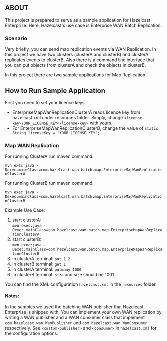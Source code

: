 ## ABOUT
This project is prepared to serve as a sample application for Hazelcast Enterprise.
Here, Hazelcast's use case is Enterprise WAN Batch Replication. 
 
### Scenario
Very briefly, you can send map replication events via WAN Replication.
In this project we have two clusters (clusterA and clusterB) and clusterA replicates events to
clusterB. Also there is a command line interface that you can put objects from clusterA and check the objects in clusterB.

In this project there are two sample applications for Map Replication.

## How to Run Sample Application
First you need to set your licence keys.

- EnterpriseMapWanReplicationClusterA reads licence key from hazelcast.xml under resources folder. Simply, change `<license-key>YOUR_LICENSE_KEY</license-key>` with yours. 
- For EnterpriseMapWanReplicationClusterB, change the value of `static String licenseKey = "YOUR_LICENSE_KEY";`

### Map WAN Replication
For running ClusterA run maven command:
  
`mvn exec:java -Dexec.mainClass=com.hazelcast.wan.batch.map.EnterpriseMapWanReplicationClusterA`

For running ClusterB run maven command:
  
`mvn exec:java -Dexec.mainClass=com.hazelcast.wan.batch.map.EnterpriseMapWanReplicationClusterB`

Example Use Case:  

1) start clusterA:  
`mvn exec:java -Dexec.mainClass=com.hazelcast.wan.batch.map.EnterpriseMapWanReplicationClusterA`
2) start clusterB:  
`mvn exec:java -Dexec.mainClass=com.hazelcast.wan.batch.map.EnterpriseMapWanReplicationClusterB`
3) in clusterA terminal: `put 1 2`
4) in clusterB terminal: `get 1`
5) in clusterA terminal: `putmany 1000`
6) in clusterB terminal: `size` and size should be 1001

You can find the XML configuration `hazelcast.xml` in the `resources` folder.

#### Notes:
In the samples we used the batching WAN publisher that Hazelcast Enterprise is shipped with.
You can implement your own WAN replication by writing a WAN publisher and a WAN consumer class that implement `com.hazelcast.wan.WanPublisher` and `com.hazelcast.wan.WanConsumer` 
respectively. See `<custom-publisher>` and `<consumer>` in `hazelcast.xml` for the configuration options.
